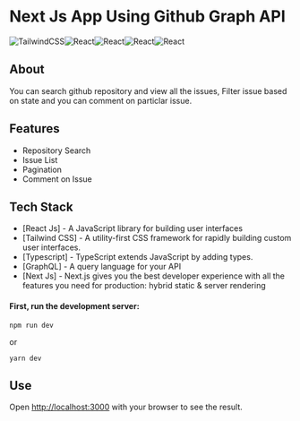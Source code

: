 # Next Js App Using Github Graph API

<img alt="TailwindCSS" src="https://img.shields.io/badge/tailwindcss%20-%2338B2AC.svg?&style=for-the-badge&logo=tailwind-css&logoColor=white"/><img alt="React" src="https://img.shields.io/badge/react%20-%2320232a.svg?&style=for-the-badge&logo=react&logoColor=%2361DAFB"/><img alt="React" src="https://img.shields.io/badge/next.js-000000?style=for-the-badge&logo=next-dot-js&logoColor=white"/><img alt="React" src="https://img.shields.io/badge/TypeScript-007ACC?style=for-the-badge&logo=typescript&logoColor=white"/><img alt="React" src="https://img.shields.io/badge/GraphQl-E10098?style=for-the-badge&logo=graphql&logoColor=white"/>



## About

You can search github repository and view all the issues, Filter issue based on state and you can comment on particlar issue.


## Features

- Repository Search
- Issue List
- Pagination
- Comment on Issue

## Tech Stack

- [React Js] - A JavaScript library for building user interfaces
- [Tailwind CSS] - A utility-first CSS framework for rapidly building custom user interfaces.
- [Typescript] - TypeScript extends JavaScript by adding types.
- [GraphQL] - A query language for your API
- [Next Js] - Next.js gives you the best developer experience with all the features you need for production: hybrid static & server rendering

#### First, run the development server:

`npm run dev
`

or

`yarn dev
`

## Use

Open [http://localhost:3000](http://localhost:3000) with your browser to see the result.
